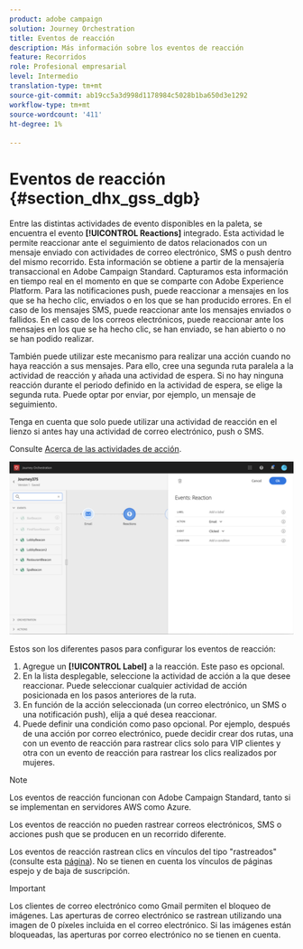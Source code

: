 ```yaml
---
product: adobe campaign
solution: Journey Orchestration
title: Eventos de reacción
description: Más información sobre los eventos de reacción
feature: Recorridos
role: Profesional empresarial
level: Intermedio
translation-type: tm+mt
source-git-commit: ab19cc5a3d998d1178984c5028b1ba650d3e1292
workflow-type: tm+mt
source-wordcount: '411'
ht-degree: 1%

---
```



# Eventos de reacción {#section_dhx_gss_dgb}

Entre las distintas actividades de evento disponibles en la paleta, se encuentra el evento **[!UICONTROL Reactions]** integrado. Esta actividad le permite reaccionar ante el seguimiento de datos relacionados con un mensaje enviado con actividades de correo electrónico, SMS o push dentro del mismo recorrido. Esta información se obtiene a partir de la mensajería transaccional en Adobe Campaign Standard. Capturamos esta información en tiempo real en el momento en que se comparte con Adobe Experience Platform. Para las notificaciones push, puede reaccionar a mensajes en los que se ha hecho clic, enviados o en los que se han producido errores. En el caso de los mensajes SMS, puede reaccionar ante los mensajes enviados o fallidos. En el caso de los correos electrónicos, puede reaccionar ante los mensajes en los que se ha hecho clic, se han enviado, se han abierto o no se han podido realizar.

También puede utilizar este mecanismo para realizar una acción cuando no haya reacción a sus mensajes. Para ello, cree una segunda ruta paralela a la actividad de reacción y añada una actividad de espera. Si no hay ninguna reacción durante el periodo definido en la actividad de espera, se elige la segunda ruta. Puede optar por enviar, por ejemplo, un mensaje de seguimiento.

Tenga en cuenta que solo puede utilizar una actividad de reacción en el lienzo si antes hay una actividad de correo electrónico, push o SMS.

Consulte [Acerca de las actividades de acción](../building-journeys/about-action-activities.md).

![](../assets/journey45.png)

Estos son los diferentes pasos para configurar los eventos de reacción:

1. Agregue un **[!UICONTROL Label]** a la reacción. Este paso es opcional.
1. En la lista desplegable, seleccione la actividad de acción a la que desee reaccionar. Puede seleccionar cualquier actividad de acción posicionada en los pasos anteriores de la ruta.
1. En función de la acción seleccionada (un correo electrónico, un SMS o una notificación push), elija a qué desea reaccionar.
1. Puede definir una condición como paso opcional. Por ejemplo, después de una acción por correo electrónico, puede decidir crear dos rutas, una con un evento de reacción para rastrear clics solo para VIP clientes y otra con un evento de reacción para rastrear los clics realizados por mujeres.

>[!NOTE]
>
>Los eventos de reacción funcionan con Adobe Campaign Standard, tanto si se implementan en servidores AWS como Azure.
>
>Los eventos de reacción no pueden rastrear correos electrónicos, SMS o acciones push que se producen en un recorrido diferente.
>
>Los eventos de reacción rastrean clics en vínculos del tipo &quot;rastreados&quot; (consulte esta [página](https://docs.adobe.com/content/help/en/campaign-standard/using/designing-content/links.html#about-tracked-urls)). No se tienen en cuenta los vínculos de páginas espejo y de baja de suscripción.

>[!IMPORTANT]
>
>Los clientes de correo electrónico como Gmail permiten el bloqueo de imágenes. Las aperturas de correo electrónico se rastrean utilizando una imagen de 0 píxeles incluida en el correo electrónico. Si las imágenes están bloqueadas, las aperturas por correo electrónico no se tienen en cuenta.
